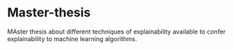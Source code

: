 # Master-thesis
MAster thesis about different techniques of explainability available to confer explainability to machine learning algorithms.
